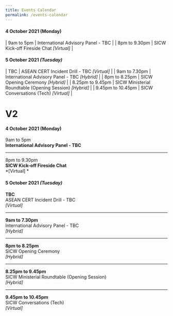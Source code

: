 ```yaml
---
title: Events Calendar
permalink: /events-calendar
---
```

#### **4 October 2021** (Monday)

| 9am to 5pm     | International Advisory Panel - TBC     |
| 8pm to 9.30pm     | SICW Kick-off Fireside Chat *[Virtual]*     |

#### **5 October 2021** *(Tuesday)*

| TBC     | ASEAN CERT Incident Drill - TBC *[Virtual]*     |
| 9am to 7.30pm     | International Advisory Panel - TBC *[Hybrid]*    |
| 8pm to 8.25pm     | SICW Opening Ceremony *[Hybrid]*     |
| 8.25pm to 9.45pm     | SICW Ministerial Roundtable (Opening Session) *[Hybrid]*     |
| 9.45pm to 10.45pm     | SICW Conversations (Tech) *[Virtual]*     |

# V2

#### **4 October 2021** (Monday)

9am to 5pm  
**International Advisory Panel - TBC**  

--- 

8pm to 9.30pm  
**SICW Kick-off Fireside Chat**  
*[Virtual] *

#### **5 October 2021** *(Tuesday)*

**TBC**  
ASEAN CERT Incident Drill - TBC  
*[Virtual]*

--- 

**9am to 7.30pm**  
International Advisory Panel - TBC  
*[Hybrid]*

--- 

**8pm to 8.25pm**  
SICW Opening Ceremony  
*[Hybrid]*

---

**8.25pm to 9.45pm**  
SICW Ministerial Roundtable (Opening Session)  
*[Hybrid]*

---
**9.45pm to 10.45pm**  
SICW Conversations (Tech)  
*[Virtual]*